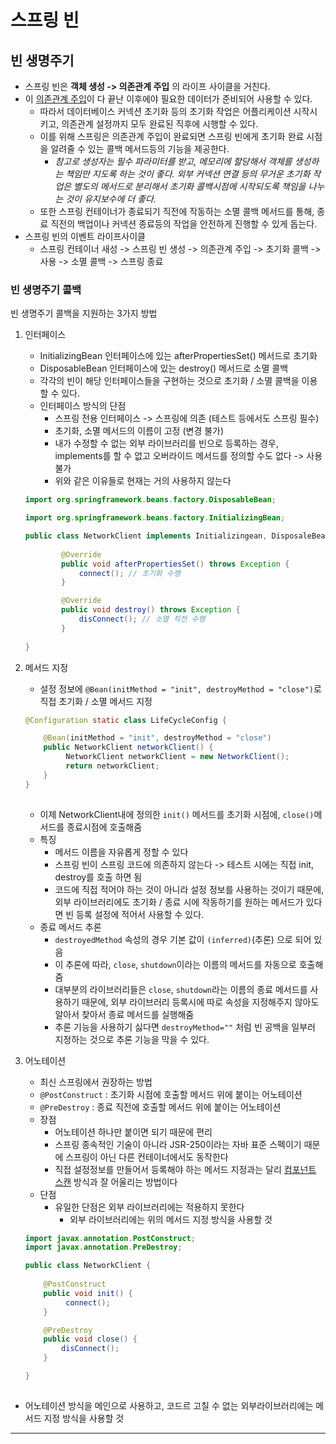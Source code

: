 # 스프링 빈






## 빈 생명주기

- 스프링 빈은 **객체 생성 -> 의존관계 주입** 의 라이프 사이클을 거친다.
- 이 [의존관계 주입](의존관계%20주입.md)이 다 끝난 이후에야 필요한 데이터가 준비되어 사용할 수 있다.
	- 따라서 데이터베이스 커넥션 초기화 등의 초기화 작업은 어플리케이션 시작시키고, 의존관계 설정까지 모두 완료된 직후에 시행할 수 있다.
	- 이를 위해 스프링은 의존관계 주입이 완료되면 스프링 빈에게 초기화 완료 시점을 알려줄 수 있는 콜백 메서드등의 기능을 제공한다.
		- *참고로 생성자는 필수 파라미터를 받고, 메모리에 할당해서 객체를 생성하는 책임만 지도록 하는 것이 좋다. 외부 커넥션 연결 등의 무거운 초기화 작업은 별도의 메서드로 분리해서 초기화 콜백시점에 시작되도록 책임을 나누는 것이 유지보수에 더 좋다.*
	- 또한 스프링 컨테이너가 종료되기 직전에 작동하는 소멸 콜백 메서드를 통해, 종료 직전의 백업이나 커넥션 종료등의 작업을 안전하게 진행할 수 있게 돕는다.
- 스프링 빈의 이벤트 라이프사이클
	- 스프링 컨테이너 새성 -> 스프링 빈 생성 -> 의존관계 주입 -> 초기화 콜백 -> 사용 -> 소멸 콜백 -> 스프링 종료

### 빈 생명주기 콜백

빈 생명주기 콜백을 지원하는 3가지 방법
1. 인터페이스 
	- InitializingBean 인터페이스에 있는 afterPropertiesSet() 메서드로 초기화
	- DisposableBean 인터페이스에 있는 destroy() 메서드로 소멸 콜백
	- 각각의 빈이 해당 인터페이스들을 구현하는 것으로 초기화 / 소멸 콜백을 이용할 수 있다.
	- 인터페이스 방식의 단점
		- 스프링 전용 인터페이스 -> 스프링에 의존 (테스트 등에서도 스프링 필수)
		- 초기화, 소멸 메서드의 이름이 고정 (변경 불가)
		- 내가 수정할 수 없는 외부 라이브러리를 빈으로 등록하는 경우, implements를 할 수 없고 오버라이드 메서드를 정의할 수도 없다 -> 사용불가
		- 위와 같은 이유들로 현재는 거의 사용하지 않는다
	```java
	import org.springframework.beans.factory.DisposableBean;

	import org.springframework.beans.factory.InitializingBean;
	
	public class NetworkClient implements Initializingean, DisposaleBean {
		    
		    @Override    
		    public void afterPropertiesSet() throws Exception {
				connect(); // 초기화 수행
			}

			@Override
		    public void destroy() throws Exception {
		        disConnect(); // 소멸 직전 수행
		    }
		
	}

	```

2. 메서드 지정
	- 설정 정보에 `@Bean(initMethod = "init", destroyMethod = "close")`로 직접 초기화 / 소멸 메서드 지정
	```java
	@Configuration static class LifeCycleConfig {

	    @Bean(initMethod = "init", destroyMethod = "close")
	    public NetworkClient networkClient() {
	         NetworkClient networkClient = new NetworkClient();
	         return networkClient;
		} 
	}
		
	```
	- 이제 NetworkClient내에 정의한 `init()` 메서드를 초기화 시점에, `close()`메서드를 종료시점에 호출해줌
	- 특징
		- 메서드 이름을 자유롭게 정할 수 있다
		- 스프링 빈이 스프링 코드에 의존하지 않는다 -> 테스트 시에는 직접 init, destroy를 호출 하면 됨
		- 코드에 직접 적어야 하는 것이 아니라 설정 정보를 사용하는 것이기 때문에, 외부 라이브러리에도 초기화 / 종료 시에 작동하기를 원하는 메서드가 있다면 빈 등록 설정에 적어서 사용할 수 있다.
	- 종료 메서드 추론
		- `destroyedMethod` 속성의 경우 기본 값이 `(inferred)`(추론) 으로 되어 있음
		- 이 추론에 따라, `close`, `shutdown`이라는 이름의 메서드를 자동으로 호출해줌
		- 대부분의 라이브러리들은 `close`, `shutdown`라는 이름의 종료 메서드를 사용하기 때문에, 외부 라이브러리 등록시에 따로 속성을 지정해주지 않아도 알아서 찾아서 종료 메서드를 실행해줌
		- 추론 기능을 사용하기 싫다면 `destroyMethod=""` 처럼 빈 공백을 일부러 지정하는 것으로 추론 기능을 막을 수 있다.

3. 어노테이션
	- 최신 스프링에서 권장하는 방법
	- `@PostConstruct` : 초기화 시점에 호출할 메서드 위에 붙이는 어노테이션
	- `@PreDestroy` : 종료 직전에 호출할 메서드 위에 붙이는 어노테이션
	- 장점
		- 어노테이션 하나만 붙이면 되기 때문에 편리
		- 스프링 종속적인 기술이 아니라 JSR-250이라는 자바 표준 스펙이기 때문에 스프링이 아닌 다른 컨테이너에서도 동작한다
		- 직접 설정정보를 만들어서 등록해야 하는 메서드 지정과는 달리 [컴포넌트 스캔](@ComponentScan.md) 방식과 잘 어울리는 방법이다
	- 단점
		- 유일한 단점은 외부 라이브러리에는 적용하지 못한다
			- 외부 라이브러리에는 위의 메서드 지정 방식을 사용할 것

	```java
	import javax.annotation.PostConstruct;
	import javax.annotation.PreDestroy;

	public class NetworkClient {
		
		@PostConstruct
	    public void init() {
			 connect();  
		}

	    @PreDestroy    
	    public void close() {
	        disConnect();
	    }
	
	}
		
	```

- 어노테이션 방식을 메인으로 사용하고, 코드르 고칠 수 없는 외부라이브러리에는 메서드 지정 방식을 사용할 것


---

